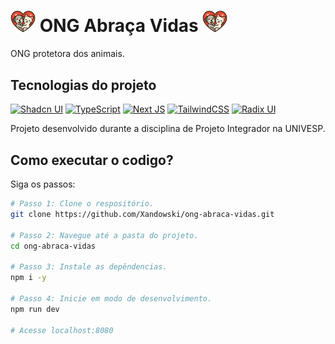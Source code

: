 # <img src="src/logo.svg" width="40"> ONG Abraça Vidas <img src="src/logo.svg" width="40">

ONG protetora dos animais.

## Tecnologias do projeto

[![Shadcn UI](https://img.shields.io/badge/shadcn%20ui-161618.svg?style=for-the-badge&logo=shadcnui&logoColor=white)](https://ui.shadcn.com/)
[![TypeScript](https://img.shields.io/badge/typescript-%23007ACC.svg?style=for-the-badge&logo=typescript&logoColor=white)](https://www.typescriptlang.org/)
[![Next JS](https://img.shields.io/badge/Next-black?style=for-the-badge&logo=next.js&logoColor=white)](https://nextjs.org/)
[![TailwindCSS](https://img.shields.io/badge/tailwindcss-%2338B2AC.svg?style=for-the-badge&logo=tailwind-css&logoColor=white)](https://tailwindcss.com/)
[![Radix UI](https://img.shields.io/badge/radix%20ui-161618.svg?style=for-the-badge&logo=radix-ui&logoColor=white)](https://www.radix-ui.com/)

Projeto desenvolvido durante a disciplina de Projeto Integrador na UNIVESP.

## Como executar o codigo?

Siga os passos:

```sh
# Passo 1: Clone o respositório.
git clone https://github.com/Xandowski/ong-abraca-vidas.git

# Passo 2: Navegue até a pasta do projeto.
cd ong-abraca-vidas

# Passo 3: Instale as depêndencias.
npm i -y

# Passo 4: Inicie em modo de desenvolvimento.
npm run dev

# Acesse localhost:8080
```
